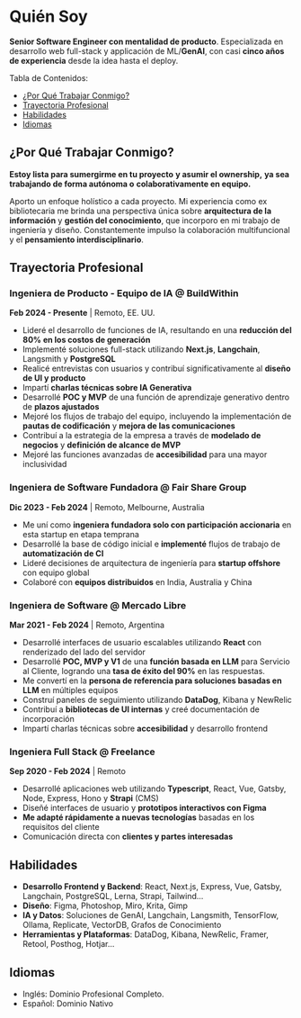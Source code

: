 # Quién Soy

**Senior Software Engineer con mentalidad de producto**. Especializada en desarrollo web full-stack y applicación de ML/**GenAI**, con casi **cinco años de experiencia** desde la idea hasta el deploy.

Tabla de Contenidos:
- [¿Por Qué Trabajar Conmigo?](#por-qu-trabajar-conmigo)
- [Trayectoria Profesional](#trayectoria-profesional)
- [Habilidades](#habilidades)
- [Idiomas](#idiomas)

## ¿Por Qué Trabajar Conmigo?

**Estoy lista para sumergirme en tu proyecto** **y asumir el ownership,** **ya sea** **trabajando de forma autónoma o** **colaborativamente en equipo.**

Aporto un enfoque holístico a cada proyecto. Mi experiencia como ex bibliotecaria me brinda una perspectiva única sobre **arquitectura de la información** y **gestión del conocimiento**, que incorporo en mi trabajo de ingeniería y diseño. Constantemente impulso la colaboración multifuncional y el **pensamiento interdisciplinario**.

## Trayectoria Profesional

### Ingeniera de Producto - Equipo de IA @ BuildWithin
**Feb 2024 - Presente** | Remoto, EE. UU.
- Lideré el desarrollo de funciones de IA, resultando en una **reducción del 80% en los costos de generación**
- Implementé soluciones full-stack utilizando **Next.js**, **Langchain**, Langsmith y **PostgreSQL**
- Realicé entrevistas con usuarios y contribuí significativamente al **diseño de UI y producto**
- Impartí **charlas técnicas sobre IA Generativa**
- Desarrollé **POC y MVP** de una función de aprendizaje generativo dentro de **plazos ajustados**
- Mejoré los flujos de trabajo del equipo, incluyendo la implementación de **pautas de codificación** y **mejora de las comunicaciones**
- Contribuí a la estrategia de la empresa a través de **modelado de negocios** y **definición de alcance de MVP**
- Mejoré las funciones avanzadas de **accesibilidad** para una mayor inclusividad

### Ingeniera de Software Fundadora @ Fair Share Group
**Dic 2023 - Feb 2024** | Remoto, Melbourne, Australia
- Me uní como **ingeniera fundadora solo con participación accionaria** en esta startup en etapa temprana
- Desarrollé la base de código inicial e **implementé** flujos de trabajo de **automatización de CI**
- Lideré decisiones de arquitectura de ingeniería para **startup offshore** con equipo global
- Colaboré con **equipos distribuidos** en India, Australia y China

### Ingeniera de Software @ Mercado Libre
**Mar 2021 - Feb 2024** | Remoto, Argentina
- Desarrollé interfaces de usuario escalables utilizando **React** con renderizado del lado del servidor
- Desarrollé **POC, MVP y V1** de una **función basada en LLM** para Servicio al Cliente, logrando una **tasa de éxito del 90%** en las respuestas.
- Me convertí en la **persona de referencia para soluciones basadas en LLM** en múltiples equipos
- Construí paneles de seguimiento utilizando **DataDog**, Kibana y NewRelic
- Contribuí a **bibliotecas de UI internas** y creé documentación de incorporación
- Impartí charlas técnicas sobre **accesibilidad** y desarrollo frontend

### Ingeniera Full Stack @ Freelance
**Sep 2020 - Feb 2024** | Remoto
- Desarrollé aplicaciones web utilizando **Typescript**, React, Vue, Gatsby, Node, Express, Hono y **Strapi** (CMS)
- Diseñé interfaces de usuario y **prototipos interactivos con Figma**
- **Me adapté rápidamente a nuevas tecnologías** basadas en los requisitos del cliente
- Comunicación directa con **clientes y partes interesadas**

## Habilidades
- **Desarrollo Frontend y Backend**: React, Next.js, Express, Vue, Gatsby, Langchain, PostgreSQL, Lerna, Strapi, Tailwind...
- **Diseño**: Figma, Photoshop, Miro, Krita, Gimp
- **IA y Datos**: Soluciones de GenAI, Langchain, Langsmith, TensorFlow, Ollama, Replicate, VectorDB, Grafos de Conocimiento
- **Herramientas y Plataformas**: DataDog, Kibana, NewRelic, Framer, Retool, Posthog, Hotjar...

## Idiomas

- Inglés: Dominio Profesional Completo.
- Español: Dominio Nativo
